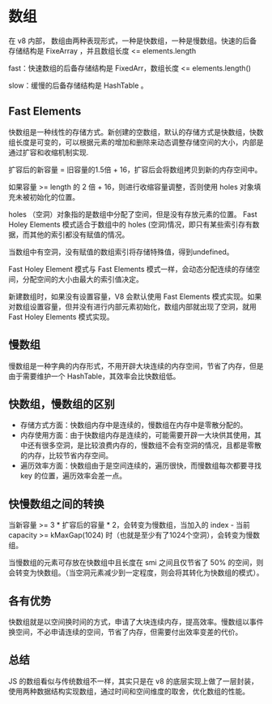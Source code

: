 # 数组
在 v8 内部， 数组由两种表现形式，一种是快数组，一种是慢数组。快速的后备存储结构是 FixeArray ，并且数组长度 <= elements.length 

fast：快速数组的后备存储结构是 FixedArr，数组长度 <= elements.length()

slow：缓慢的后备存储结构是 HashTable 。

## Fast Elements 
快数组是一种线性的存储方式。新创建的空数组，默认的存储方式是快数组，快数组长度是可变的，可以根据元素的增加和删除来动态调整存储空间的大小，内部是通过扩容和收缩机制实现.

扩容后的新容量 = 旧容量的1.5倍 + 16，扩容后会将数组拷贝到新的内存空间中。

如果容量 >= length 的 2 倍 + 16，则进行收缩容量调整，否则使用 holes 对象填充未被初始化的位置。

holes （空洞）对象指的是数组中分配了空间，但是没有存放元素的位置。
Fast Holey Elements 模式适合于数组中的 holes (空洞)情况，即只有某些索引存有数据，而其他的索引都没有赋值的情况。

当数组中有空洞，没有赋值的数组索引将存储特殊值，得到undefined。

Fast Holey Element 模式与 Fast Elements 模式一样，会动态分配连续的存储空间，分配空间的大小由最大的索引值决定。

新建数组时，如果没有设置容量，V8 会默认使用 Fast Elements 模式实现。如果对数组设置容量，但并没有进行内部元素初始化，数组内部就出现了空洞，就用 Fast Holey Elements 模式实现。

## 慢数组
慢数组是一种字典的内存形式，不用开辟大块连续的内存空间，节省了内存，但是由于需要维护一个 HashTable，其效率会比快数组低。

## 快数组，慢数组的区别
- 存储方式方面：快数组内存中是连续的，慢数组在内存中是零散分配的。
- 内存使用方面：由于快数组内存是连续的，可能需要开辟一大块供其使用，其中还有很多空洞，是比较浪费内存的，慢数组不会有空洞的情况，且都是零散的内存，比较节省内存空间。
- 遍历效率方面：快数组由于是空间连续的，遍历很快，而慢数组每次都要寻找 key 的位置，遍历效率会差一点。

## 快慢数组之间的转换
当新容量 >= 3 * 扩容后的容量 * 2，会转变为慢数组，当加入的 index - 当前 capacity >= kMaxGap(1024) 时（也就是至少有了1024个空洞），会转变为慢数组。

当慢数组的元素可存放在快数组中且长度在 smi 之间且仅节省了 50% 的空间，则会转变为快数组。（当空洞元素减少到一定程度，则会将其转化为快数组的模式）。
## 各有优势
快数组就是以空间换时间的方式，申请了大块连续内存，提高效率。慢数组以事件换空间，不必申请连续的空间，节省了内存，但需要付出效率变差的代价。
## 总结
JS 的数组看似与传统数组不一样，其实只是在 v8 的底层实现上做了一层封装，使用两种数据结构实现数组，通过时间和空间维度的取舍，优化数组的性能。



